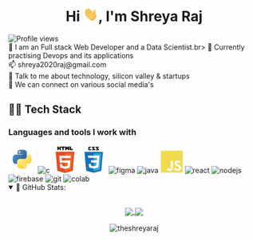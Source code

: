 <!--- 👋 Hi, I’m @theshreyaraj
- 👀 I’m interested in Coding,Quizzing,Anchoring,Muns,Sports,Blogging and the list goes infinite.......😂
- 🌱 I’m currently in Kalinga Institue of Industrial Technology(Btech-2nd Year in Electronics and Computer Science)
- 💞️ I’m looking to collaborate on Web Development,C,C++,Python,Machine Learning.......
- 📫 How to reach me 
      Look for me on linkedin 🤟(www.linkedin.com/in/theshreyaraj)
      Email me at 📧shreya2020raj@gmail.com-->
   

<!---
theshreyaraj/theshreyaraj is a ✨ special ✨ repository because its `README.md` (this file) appears on your GitHub profile.
You can click the Preview link to take a look at your changes.
--->
<h1 align="center">Hi <img src="https://raw.githubusercontent.com/ABSphreak/ABSphreak/master/gifs/Hi.gif" width="30px">, I'm Shreya Raj</h1>

<img src="https://komarev.com/ghpvc/?username=theshreyaraj&style=flat-square&color=blue" alt="Profile views"/>

<div align = "left">
  👀 I am an Full stack Web Developer and a Data Scientist.br>
  🤖 Currently practising Devops and its applications<br>
  📫 shreya2020raj@gmail.com <br> 
  💬 Talk to me about technology, silicon valley & startups<br>
  👯 We can connect on various social media's<br>
</div>

## 👩‍💻 Tech Stack
### Languages and tools I work with
<div>
<img height="55" alt="python" src="https://raw.githubusercontent.com/github/explore/80688e429a7d4ef2fca1e82350fe8e3517d3494d/topics/python/python.png">
<img height="50" alt="c" src="https://fekir.info/img/c-logo.png">
<img height="53" alt="html" src="https://raw.githubusercontent.com/github/explore/5c058a388828bb5fde0bcafd4bc867b5bb3f26f3/topics/html/html.png">
<img height="53" alt="css" src="https://raw.githubusercontent.com/github/explore/80688e429a7d4ef2fca1e82350fe8e3517d3494d/topics/css/css.png"> 
<img height="45" alt="figma" src="https://upload.wikimedia.org/wikipedia/commons/thumb/3/33/Figma-logo.svg/800px-Figma-logo.svg.png">
<img height="45" alt="java" src="https://www.vectorlogo.zone/logos/java/java-icon.svg">
<img height="45" alt="js" src="https://raw.githubusercontent.com/devicons/devicon/master/icons/javascript/javascript-plain.svg">
<img height="45" alt="react" src="https://www.vectorlogo.zone/logos/reactjs/reactjs-icon.svg">
<img height="45" alt="nodejs" src="https://www.vectorlogo.zone/logos/nodejs/nodejs-icon.svg">
<img height="45" alt="firebase" src="https://www.vectorlogo.zone/logos/firebase/firebase-icon.svg">
<img height="45" alt="git" src="https://www.vectorlogo.zone/logos/git-scm/git-scm-icon.svg">
<img height="45" alt="colab" src="https://colab.research.google.com/img/colab_favicon_256px.png">
</div>


<details open="">
<summary>
 📔 GitHub Stats:
</summary>
<br>
<p align="center">
  <a href="https://github.com/theshreyaraj">
    <img align="center"  height="175px" src="https://github-readme-stats.vercel.app/api?username=theshreyaraj&show_icons=true&hide_border=true&title_color=94b4a4&amp&icon_color=FFFFFF&amp&text_color=FFFFFF&amp&bg_color=000000&count_private=true&include_all_commits=true"/>
  </a>
  <a href="https://github.com/theshreyaraj">
    <img align="center" height="175px"  src="https://github-readme-stats.vercel.app/api/top-langs/?username=theshreyaraj&text_color=FFFFFF&bg_color=000000&title_color=94b4a4&langs_count=15&layout=compact&hide_border=true" />
  </a>
</p>
  <p align="center"><img align="center" src="https://github-readme-streak-stats.herokuapp.com/?user=theshreyaraj&text_color=FFFFFF&bg_color=000000&title_color=94b4a4&langs_count=15&layout=compact&hide_border=true" alt="theshreyaraj" /></p>
</details>
